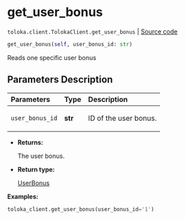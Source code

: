 # get_user_bonus
`toloka.client.TolokaClient.get_user_bonus` | [Source code](https://github.com/Toloka/toloka-kit/blob/v0.1.26/src/client/__init__.py#L40)

```python
get_user_bonus(self, user_bonus_id: str)
```

Reads one specific user bonus

## Parameters Description

| Parameters | Type | Description |
| :----------| :----| :-----------|
`user_bonus_id`|**str**|<p>ID of the user bonus.</p>

* **Returns:**

  The user bonus.

* **Return type:**

  [UserBonus](toloka.client.user_bonus.UserBonus.md)

**Examples:**

```python
toloka_client.get_user_bonus(user_bonus_id='1')
```
